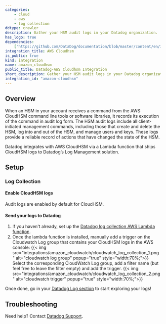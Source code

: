 ```yaml
---
categories:
    - cloud
    - aws
    - log collection
ddtype: crawler
description: Gather your HSM audit logs in your Datadog organization.
has_logo: true
dependencies:
    ['https://github.com/DataDog/documentation/blob/master/content/en/integrations/amazon_cloudhsm.md']
integration_title: AWS Cloudhsm
is_public: true
kind: integration
name: amazon_cloudhsm
public_title: Datadog-AWS Cloudhsm Integration
short_description: Gather your HSM audit logs in your Datadog organization.
integration_id: "amazon-cloudhsm"
---
```


## Overview

When an HSM in your account receives a command from the AWS CloudHSM command line tools or software libraries, it records its execution of the command in audit log form. The HSM audit logs include all client-initiated management commands, including those that create and delete the HSM, log into and out of the HSM, and manage users and keys. These logs provide a reliable record of actions that have changed the state of the HSM.

Datadog integrates with AWS CloudHSM via a Lambda function that ships CloudHSM logs to Datadog’s Log Management solution.

## Setup

### Log Collection

#### Enable CloudHSM logs

Audit logs are enabled by default for CloudHSM.

#### Send your logs to Datadog

1. If you haven't already, set up the [Datadog log collection AWS Lambda function][1].
2. Once the lambda function is installed, manually add a trigger on the Cloudwatch Log group that contains your CloudHSM logs in the AWS console:
   {{< img src="integrations/amazon_cloudwatch/cloudwatch_log_collection_1.png" alt="cloudwatch log group"  popup="true" style="width:70%;">}}
   Select the corresponding CloudWatch Log group, add a filter name (but feel free to leave the filter empty) and add the trigger.
   {{< img src="integrations/amazon_cloudwatch/cloudwatch_log_collection_2.png" alt="cloudwatch trigger"  popup="true" style="width:70%;">}}

Once done, go in your [Datadog Log section][2] to start exploring your logs!

## Troubleshooting

Need help? Contact [Datadog Support][3].

[1]: /integrations/amazon_web_services/#create-a-new-lambda-function
[2]: https://app.datadoghq.com/logs
[3]: /help/

